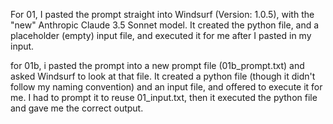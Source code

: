 For 01, I pasted the prompt straight into Windsurf (Version: 1.0.5), with the "new" Anthropic Claude 3.5 Sonnet model. It created the python file, and a placeholder (empty) input file, and executed it for me after I pasted in my input.

for 01b, i pasted the prompt into a new prompt file (01b_prompt.txt) and asked Windsurf to look at that file. It created a python file (though it didn't follow my naming convention) and an input file, and offered to execute it for me. I had to prompt it to reuse 01_input.txt, then it executed the python file and gave me the correct output.